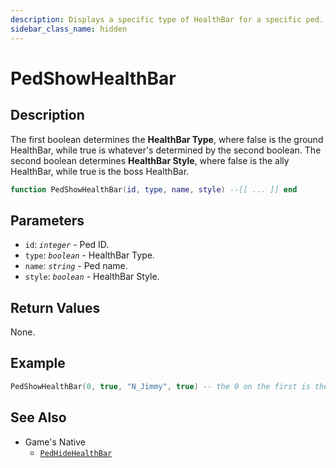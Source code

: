 ```yaml
---
description: Displays a specific type of HealthBar for a specific ped.
sidebar_class_name: hidden
---
```


# PedShowHealthBar

## Description

The first boolean determines the **HealthBar Type**, where false is the ground HealthBar, while true is whatever's determined by the second boolean.
The second boolean determines **HealthBar Style**, where false is the ally HealthBar, while true is the boss HealthBar.

```lua
function PedShowHealthBar(id, type, name, style) --[[ ... ]] end
```

## Parameters

- `id`: _`integer`_ - Ped ID.
- `type`: _`boolean`_ - HealthBar Type.
- `name`: _`string`_ - Ped name.
- `style`: _`boolean`_ - HealthBar Style.

## Return Values

None.

## Example

```lua
PedShowHealthBar(0, true, "N_Jimmy", true) -- the 0 on the first is the model and the N_Jimmy is the Model name
```

## See Also

- Game's Native
  - [`PedHideHealthBar`](https://bully-scripting.vercel.app/docs/game-reference/global-functions/PedHideHealthBar)
